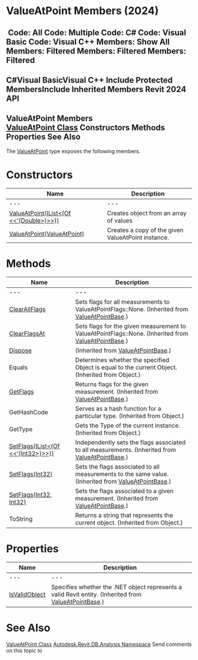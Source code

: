 # ValueAtPoint Members (2024)

﻿
 Code: All Code: Multiple Code: C# Code: Visual Basic Code: Visual C++  Members: Show All Members: Filtered Members: Filtered Members: Filtered   
---  
C#Visual BasicVisual C++
Include Protected MembersInclude Inherited Members
Revit 2024 API  
---  
ValueAtPoint Members  
[ValueAtPoint Class](00d82cae-806a-8145-5228-bb362c641790.md "ValueAtPoint Class") Constructors Methods Properties See Also  
---  
The [ValueAtPoint](00d82cae-806a-8145-5228-bb362c641790.md "ValueAtPoint Class") type exposes the following members.
# Constructors
| Name | Description |
| --- | --- |
| --- | --- | --- |
| [ValueAtPoint(IList<(Of <<'(Double>)>>))](cd1cb171-039b-e444-ac26-8046d3940802.md "ValueAtPoint Constructor \(IList\(Double\)\)") | Creates object from an array of values |
| [ValueAtPoint(ValueAtPoint)](cf2172ca-1360-342b-bb6e-8d60c3be7b64.md "ValueAtPoint Constructor \(ValueAtPoint\)") | Creates a copy of the given ValueAtPoint instance. |

# Methods
| Name | Description |
| --- | --- |
| --- | --- | --- |
| [ClearAllFlags](95bc440a-e3dd-6b17-3843-e8cf451347b1.md "ClearAllFlags Method") | Sets flags for all measurements to ValueAtPointFlags::None.  (Inherited from [ValueAtPointBase](67c49547-b5b9-59ad-8106-65d90886a381.md "ValueAtPointBase Class").) |
| [ClearFlagsAt](031eb89d-71e5-f986-cf5b-e586f8d11f67.md "ClearFlagsAt Method") | Sets flags for the given measurement to ValueAtPointFlags::None.  (Inherited from [ValueAtPointBase](67c49547-b5b9-59ad-8106-65d90886a381.md "ValueAtPointBase Class").) |
| [Dispose](634fe4ca-cc7a-f91f-41ea-cd3795a6a63a.md "Dispose Method") | (Inherited from [ValueAtPointBase](67c49547-b5b9-59ad-8106-65d90886a381.md "ValueAtPointBase Class").) |
| Equals | Determines whether the specified Object is equal to the current Object. (Inherited from Object.) |
| [GetFlags](140ca529-26a6-4a19-f5d9-9fe199aa89a8.md "GetFlags Method") | Returns flags for the given measurement.  (Inherited from [ValueAtPointBase](67c49547-b5b9-59ad-8106-65d90886a381.md "ValueAtPointBase Class").) |
| GetHashCode | Serves as a hash function for a particular type.  (Inherited from Object.) |
| GetType | Gets the Type of the current instance. (Inherited from Object.) |
| [SetFlags(IList<(Of <<'(Int32>)>>))](91abfaff-2abe-225d-ab00-f8b301b81392.md "SetFlags Method \(IList\(Int32\)\)") | Independently sets the flags associated to all measurements.  (Inherited from [ValueAtPointBase](67c49547-b5b9-59ad-8106-65d90886a381.md "ValueAtPointBase Class").) |
| [SetFlags(Int32)](80ea41b0-f274-8e7f-25f8-79f9fdeddb33.md "SetFlags Method \(Int32\)") | Sets the flags associated to all measurements to the same value.  (Inherited from [ValueAtPointBase](67c49547-b5b9-59ad-8106-65d90886a381.md "ValueAtPointBase Class").) |
| [SetFlags(Int32, Int32)](6d1e3b3e-bfce-3a5b-a31e-55ba6c408635.md "SetFlags Method \(Int32, Int32\)") | Sets the flags associated to a given measurement.  (Inherited from [ValueAtPointBase](67c49547-b5b9-59ad-8106-65d90886a381.md "ValueAtPointBase Class").) |
| ToString | Returns a string that represents the current object. (Inherited from Object.) |

# Properties
| Name | Description |
| --- | --- |
| --- | --- | --- |
| [IsValidObject](586e4bc0-785e-8c96-0801-480dd86f096c.md "IsValidObject Property") | Specifies whether the .NET object represents a valid Revit entity.  (Inherited from [ValueAtPointBase](67c49547-b5b9-59ad-8106-65d90886a381.md "ValueAtPointBase Class").) |

# See Also
[ValueAtPoint Class](00d82cae-806a-8145-5228-bb362c641790.md "ValueAtPoint Class")
[Autodesk.Revit.DB.Analysis Namespace](958e2e12-587d-f188-5d7b-f13d7dbfdf48.md "Autodesk.Revit.DB.Analysis Namespace")
Send comments on this topic to 